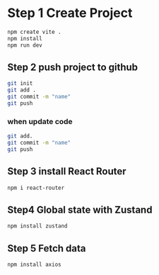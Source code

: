 # Step 1 Create Project
```bash
npm create vite .
npm install
npm run dev
```

## Step 2 push project to github
```bash
git init
git add .
git commit -m "name"
git push
```

### when update code
```bash
git add.
git commit -m "name"
git push
```
## Step 3 install React Router
```bash
npm i react-router
```

## Step4 Global state with Zustand
```bash
npm install zustand
```

## Step 5 Fetch data
```bash
npm install axios
```